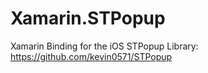 # Xamarin.STPopup
Xamarin Binding for the iOS STPopup Library: https://github.com/kevin0571/STPopup
